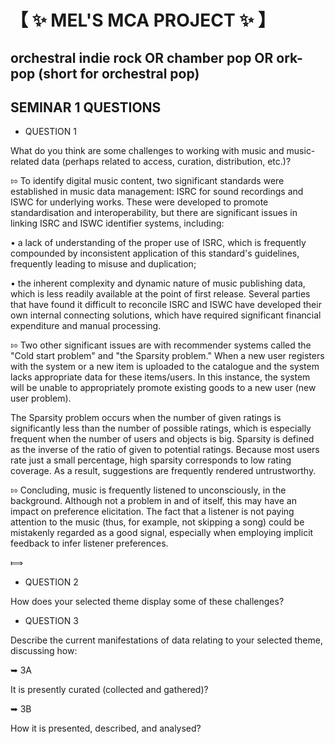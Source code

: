 # &#12304; :sparkles: MEL'S MCA PROJECT :sparkles: &#12305;

## orchestral indie rock OR chamber pop OR ork-pop (short for orchestral pop)

## __SEMINAR 1 QUESTIONS__

* QUESTION 1

What do you think are some challenges to working with music and music-related data (perhaps related to access, curation, distribution, etc.)?

&#8688; To identify digital music content, two significant standards were established in music data management: ISRC for sound recordings and ISWC for underlying works. These were developed to promote standardisation and interoperability, but there are significant issues in linking ISRC and ISWC identifier systems, including: 

• a lack of understanding of the proper use of ISRC, which is frequently compounded by inconsistent application of this standard's guidelines, frequently leading to misuse and duplication; 

• the inherent complexity and dynamic nature of music publishing data, which is less readily available at the point of first release. Several parties that have found it difficult to reconcile ISRC and ISWC have developed their own internal connecting solutions, which have required significant financial expenditure and manual processing.

&#8688; Two other significant issues are with recommender systems called the "Cold start problem" and "the Sparsity problem." 
When a new user registers with the system or a new item is uploaded to the catalogue and the system lacks appropriate data for these items/users. In this instance, the system will be unable to appropriately promote existing goods to a new user (new user problem).

The Sparsity problem occurs when the number of given ratings is significantly less than the number of possible ratings, which is especially frequent when the number of users and objects is big. Sparsity is defined as the inverse of the ratio of given to potential ratings. Because most users rate just a small percentage, high sparsity corresponds to low rating coverage. As a result, suggestions are frequently rendered untrustworthy.

&#8688; Concluding, music is frequently listened to unconsciously, in the background. Although not a problem in and of itself, this may have an impact on preference elicitation. The fact that a listener is not paying attention to the music (thus, for example, not skipping a song) could be mistakenly regarded as a good signal, especially when employing implicit feedback to infer listener preferences.

&#10238; 

* QUESTION 2

How does your selected theme display some of these challenges?

* QUESTION 3

Describe the current manifestations of data relating to your selected theme, discussing how:

&#10149; 3A

It is presently curated (collected and gathered)?

&#10149; 3B

How it is presented, described, and analysed?
